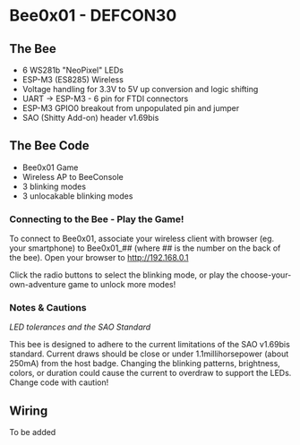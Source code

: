 # Bee0x01 - DEFCON30

## The Bee

* 6 WS281b "NeoPixel" LEDs
* ESP-M3 (ES8285) Wireless
* Voltage handling for 3.3V to 5V up conversion and logic shifting
* UART -> ESP-M3 - 6 pin for FTDI connectors
* ESP-M3 GPIO0 breakout from unpopulated pin and jumper
* SAO (Shitty Add-on) header v1.69bis

## The Bee Code
* Bee0x01 Game
* Wireless AP to BeeConsole
* 3 blinking modes 
* 3 unlocakable blinking modes

### Connecting to the Bee - Play the Game!

To connect to Bee0x01, associate your wireless client with browser (eg. your smartphone) to Bee0x01_## (where ## is the number on the back of the bee). Open your browser to http://192.168.0.1 

Click the radio buttons to select the blinking mode, or play the choose-your-own-adventure game to unlock more modes!

### Notes & Cautions

_LED tolerances and the SAO Standard_

This bee is designed to adhere to the current limitations of the SAO v1.69bis standard. Current draws should be close or under 1.1millihorsepower (about 250mA) from the host badge. Changing the blinking patterns, brightness, colors, or duration could cause the current to overdraw to support the LEDs. Change code with caution!

## Wiring 

To be added
